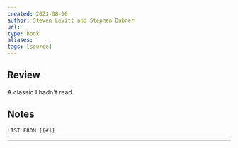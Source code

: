 ```yaml
---
created: 2023-08-10
author: Steven Levitt and Stephen Dubner
url: 
type: book
aliases: 
tags: [source]
---
```

## Review
A classic I hadn't read.

## Notes
```dataview
LIST FROM [[#]]
```

---